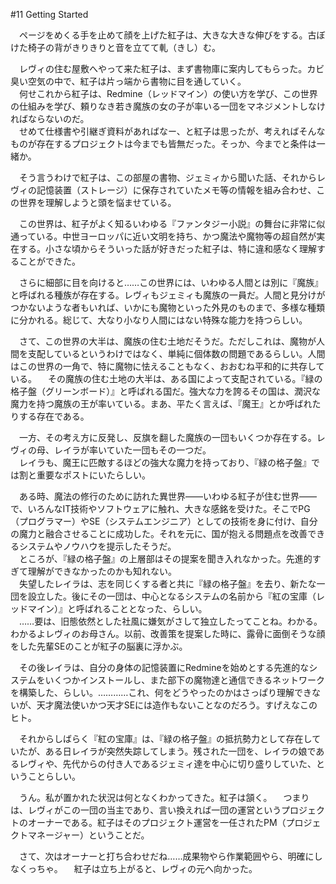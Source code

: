 #11 Getting Started

　ページをめくる手を止めて顔を上げた紅子は、大きな大きな伸びをする。古ぼけた椅子の背がきりきりと音を立てて軋（きし）む。

　レヴィの住む屋敷へやって来た紅子は、まず書物庫に案内してもらった。カビ臭い空気の中で、紅子は片っ端から書物に目を通していく。  
　何せこれから紅子は、Redmine（レッドマイン）の使い方を学び、この世界の仕組みを学び、頼りなき若き魔族の女の子が率いる一団をマネジメントしなければならないのだ。  
　せめて仕様書や引継ぎ資料があればなー、と紅子は思ったが、考えればそんなものが存在するプロジェクトは今までも皆無だった。そっか、今までと条件は一緒か。

　そう言うわけで紅子は、この部屋の書物、ジェミィから聞いた話、それからレヴィの記憶装置（ストレージ）に保存されていたメモ等の情報を組み合わせ、この世界を理解しようと頭を悩ませている。


　この世界は、紅子がよく知るいわゆる『ファンタジー小説』の舞台に非常に似通っている。中世ヨーロッパに近い文明を持ち、かつ魔法や魔物等の超自然が実在する。小さな頃からそういった話が好きだった紅子は、特に違和感なく理解することができた。

　さらに細部に目を向けると……この世界には、いわゆる人間とは別に『魔族』と呼ばれる種族が存在する。レヴィもジェミィも魔族の一員だ。人間と見分けがつかないような者もいれば、いかにも魔物といった外見のものまで、多様な種類に分かれる。総じて、大なり小なり人間にはない特殊な能力を持つらしい。

　さて、この世界の大半は、魔族の住む土地だそうだ。ただしこれは、魔物が人間を支配しているというわけではなく、単純に個体数の問題であるらしい。人間はこの世界の一角で、特に魔物に怯えることもなく、おおむね平和的に共存している。
　その魔族の住む土地の大半は、ある国によって支配されている。『緑の格子盤（グリーンボード）』と呼ばれる国だ。強大な力を誇るその国は、潤沢な魔力を持つ魔族の王が率いている。まあ、平たく言えば、『魔王』とか呼ばれたりする存在である。

　一方、その考え方に反発し、反旗を翻した魔族の一団もいくつか存在する。レヴィの母、レイラが率いていた一団もその一つだ。  
　レイラも、魔王に匹敵するほどの強大な魔力を持っており、『緑の格子盤』では割と重要なポストにいたらしい。

　ある時、魔法の修行のために訪れた異世界――いわゆる紅子が住む世界――で、いろんなIT技術やソフトウェアに触れ、大きな感銘を受けた。そこでPG（プログラマー）やSE（システムエンジニア）としての技術を身に付け、自分の魔力と融合させることに成功した。それを元に、国が抱える問題点を改善できるシステムやノウハウを提示したそうだ。  
　ところが、『緑の格子盤』の上層部はその提案を聞き入れなかった。先進的すぎて理解ができなかったのかも知れない。  
　失望したレイラは、志を同じくする者と共に『緑の格子盤』を去り、新たな一団を設立した。後にその一団は、中心となるシステムの名前から『紅の宝庫（レッドマイン）』と呼ばれることとなった、らしい。  
　……要は、旧態依然とした社風に嫌気がさして独立したってことね。わかる。わかるよレヴィのお母さん。以前、改善策を提案した時に、露骨に面倒そうな顔をした先輩SEのことが紅子の脳裏に浮かぶ。

　その後レイラは、自分の身体の記憶装置にRedmineを始めとする先進的なシステムをいくつかインストールし、また部下の魔物達と通信できるネットワークを構築した、らしい。…………これ、何をどうやったのかはさっぱり理解できないが、天才魔法使いかつ天才SEには造作もないことなのだろう。すげえなこのヒト。

　それからしばらく『紅の宝庫』は、『緑の格子盤』の抵抗勢力として存在していたが、ある日レイラが突然失踪してしまう。残された一団を、レイラの娘であるレヴィや、先代からの付き人であるジェミィ達を中心に切り盛りしていた、ということらしい。

　うん。私が置かれた状況は何となくわかってきた。紅子は頷く。
　つまりは、レヴィがこの一団の当主であり、言い換えれば一団の運営というプロジェクトのオーナーである。紅子はそのプロジェクト運営を一任されたPM（プロジェクトマネージャー）ということだ。

　さて、次はオーナーと打ち合わせだね……成果物やら作業範囲やら、明確にしなくっちゃ。
　紅子は立ち上がると、レヴィの元へ向かった。